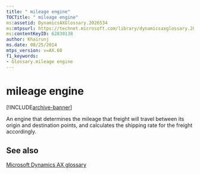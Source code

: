 ```yaml
---
title: " mileage engine"
TOCTitle: " mileage engine"
ms:assetid: DynamicsAXGlossary.2026534
ms:mtpsurl: https://technet.microsoft.com/library/dynamicsaxglossary.2026534(v=AX.60)
ms:contentKeyID: 62830138
author: Khairunj
ms.date: 08/25/2014
mtps_version: v=AX.60
f1_keywords:
- Glossary.mileage engine
---
```


# mileage engine


[!INCLUDE[archive-banner](includes/archive-banner.md)]

An engine that determines the mileage that freight will travel between its origin and destination points, and calculates the shipping rate for the freight accordingly.

## See also

[Microsoft Dynamics AX glossary](glossary/microsoft-dynamics-ax-glossary.md)

  


